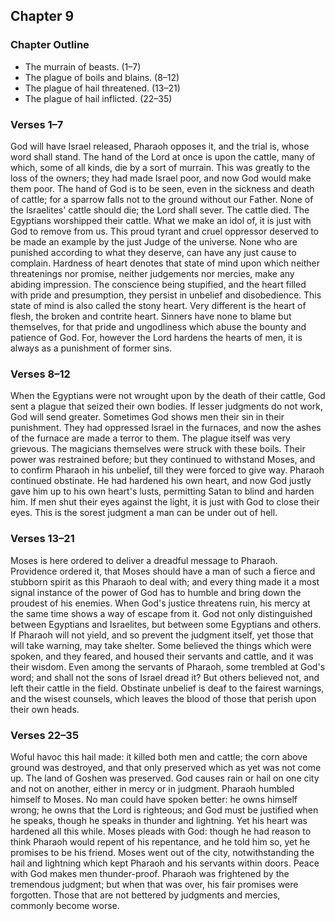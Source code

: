 ## Chapter 9

### Chapter Outline

- The murrain of beasts. (1–7)
- The plague of boils and blains. (8–12)
- The plague of hail threatened. (13–21)
- The plague of hail inflicted. (22–35)

### Verses 1–7

God will have Israel released, Pharaoh opposes it, and the trial is, whose word shall stand. The hand of the Lord at once is upon the cattle, many of which, some of all kinds, die by a sort of murrain. This was greatly to the loss of the owners; they had made Israel poor, and now God would make them poor. The hand of God is to be seen, even in the sickness and death of cattle; for a sparrow falls not to the ground without our Father. None of the Israelites' cattle should die; the Lord shall sever. The cattle died. The Egyptians worshipped their cattle. What we make an idol of, it is just with God to remove from us. This proud tyrant and cruel oppressor deserved to be made an example by the just Judge of the universe. None who are punished according to what they deserve, can have any just cause to complain. Hardness of heart denotes that state of mind upon which neither threatenings nor promise, neither judgements nor mercies, make any abiding impression. The conscience being stupified, and the heart filled with pride and presumption, they persist in unbelief and disobedience. This state of mind is also called the stony heart. Very different is the heart of flesh, the broken and contrite heart. Sinners have none to blame but themselves, for that pride and ungodliness which abuse the bounty and patience of God. For, however the Lord hardens the hearts of men, it is always as a punishment of former sins.

### Verses 8–12

When the Egyptians were not wrought upon by the death of their cattle, God sent a plague that seized their own bodies. If lesser judgments do not work, God will send greater. Sometimes God shows men their sin in their punishment. They had oppressed Israel in the furnaces, and now the ashes of the furnace are made a terror to them. The plague itself was very grievous. The magicians themselves were struck with these boils. Their power was restrained before; but they continued to withstand Moses, and to confirm Pharaoh in his unbelief, till they were forced to give way. Pharaoh continued obstinate. He had hardened his own heart, and now God justly gave him up to his own heart's lusts, permitting Satan to blind and harden him. If men shut their eyes against the light, it is just with God to close their eyes. This is the sorest judgment a man can be under out of hell.

### Verses 13–21

Moses is here ordered to deliver a dreadful message to Pharaoh. Providence ordered it, that Moses should have a man of such a fierce and stubborn spirit as this Pharaoh to deal with; and every thing made it a most signal instance of the power of God has to humble and bring down the proudest of his enemies. When God's justice threatens ruin, his mercy at the same time shows a way of escape from it. God not only distinguished between Egyptians and Israelites, but between some Egyptians and others. If Pharaoh will not yield, and so prevent the judgment itself, yet those that will take warning, may take shelter. Some believed the things which were spoken, and they feared, and housed their servants and cattle, and it was their wisdom. Even among the servants of Pharaoh, some trembled at God's word; and shall not the sons of Israel dread it? But others believed not, and left their cattle in the field. Obstinate unbelief is deaf to the fairest warnings, and the wisest counsels, which leaves the blood of those that perish upon their own heads.

### Verses 22–35

Woful havoc this hail made: it killed both men and cattle; the corn above ground was destroyed, and that only preserved which as yet was not come up. The land of Goshen was preserved. God causes rain or hail on one city and not on another, either in mercy or in judgment. Pharaoh humbled himself to Moses. No man could have spoken better: he owns himself wrong; he owns that the Lord is righteous; and God must be justified when he speaks, though he speaks in thunder and lightning. Yet his heart was hardened all this while. Moses pleads with God: though he had reason to think Pharaoh would repent of his repentance, and he told him so, yet he promises to be his friend. Moses went out of the city, notwithstanding the hail and lightning which kept Pharaoh and his servants within doors. Peace with God makes men thunder-proof. Pharaoh was frightened by the tremendous judgment; but when that was over, his fair promises were forgotten. Those that are not bettered by judgments and mercies, commonly become worse.

